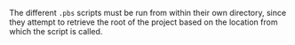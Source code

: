 The different `.pbs` scripts must be run from within their own directory, since they attempt to retrieve the root of the project based on the location from which the script is called.
